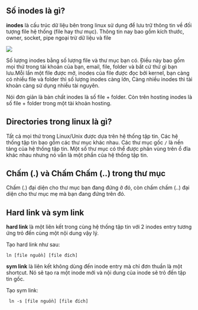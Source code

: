 ## Số inodes là gì?

**inodes** là cấu trúc dữ liệu bên trong linux sử dụng để lưu trữ thông tin về đối tượng file hệ thống (file hay thư mục). Thông tin nay bao gồm kích thước, owner, socket, pipe ngoại trừ dữ liệu và file

<img src="https://i.imgur.com/az02CNN.png">

Số lượng inodes bằng số lượng file và thư mục bạn có. Điều này bao gồm mọi thứ trong tài khoản của bạn, email, file, folder và bất cứ thứ gì bạn lưu.Mỗi lần một file được mở, inodes của file được đọc bởi kernel, bạn càng có nhiều file và folder thì số lượng inodes càng lớn, Càng nhiều inodes thì tài khoản càng sử dụng nhiều tài nguyên.

Nói đơn giản là bản chất inodes là số file + folder. Còn trên hosting inodes là số file + folder trong một tài khoản hosting.

## Directories trong linux là gì?

Tất cả mọi thứ trong Linux/Unix được dựa trên hệ thống tập tin. Các hệ thống tập tin bao gồm các thư mục khác nhau. Các thư mục gốc `/` là nền tảng của hệ thống tập tin. Một số thư mục có thể được phân vùng trên ổ đĩa khác nhau nhưng nó vẫn là một phần của hệ thống tập tin.

## Chấm (.) và Chấm Chấm (..) trong thư mục

Chấm (.) đại diện cho thư mục bạn đang đứng ở đó, còn chấm chấm (..) đại diện cho thư mục mẹ mà bạn đang đứng trên đó.

## Hard link và sym link 

**hard link** là một liên kết trong cùng hệ thống tập tin với 2 inodes entry tương ứng trỏ đến cùng một nội dung vậy lý.

Tạo hard link như sau:

`ln [file nguồn] [file đích]`

**sym link** là liên kết không dùng đến inode entry mà chỉ đơn thuần là một shortcut. Nó sẽ tạo ra một inode mới và nội dung của inode sẽ trỏ đến tập tin gốc.

Tạo sym link:

` ln -s [file nguồn] [file đích]`
